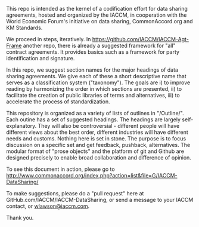 This repo is intended as the kernel of a codification effort for data sharing agreements, hosted and organized by the IACCM, in cooperation with the World Economic Forum's initiative on data sharing, CommonAccord.org and KM Standards.<br>

We proceed in steps, iteratively.  In <a href="https://github.com/IACCM/IACCM-Agt-Frame">https://github.com/IACCM/IACCM-Agt-Frame</a> another repo, there is already a suggested framework for "all" contract agreements.  It provides basics such as a framework for party identification and signature.<br>

In this repo, we suggest section names for the major headings of data sharing agreements.  We give each of these a short descriptive name that serves as a classification system ("taxonomy").  The goals are i) to improve reading by harmonizing the order in which sections are presented, ii) to facilitate the creation of public libraries of terms and alternatives, iii) to accelerate the process of standardization.<br>

This repository is organized as a variety of lists of outlines in  "/Outline/".  Each outine has a set of suggested headings.  The headings are largely self-explanatory.  They will also be controversial - different people will have different views about the best order, different industries will have different needs and customs.  Nothing here is set in stone.  The purpose is to focus discussion on a specific set and get feedback, pushback, alternatives.  The modular format of "prose objects" and the platform of git and Github are designed precisely to enable broad collaboration and difference of opinion. <br>

To see this document in action, please go to <a href="http://www.commonaccord.org/index.php?action=list&file=G/IACCM-DataSharing/">http://www.commonaccord.org/index.php?action=list&file=G/IACCM-DataSharing/</a><br>

To make suggestions, please do a "pull request" here at GitHub.com/IACCM/IACCM-DataSharing, or send a message to your IACCM contact, or wlawson@iaccm.com.</a>

Thank you.

